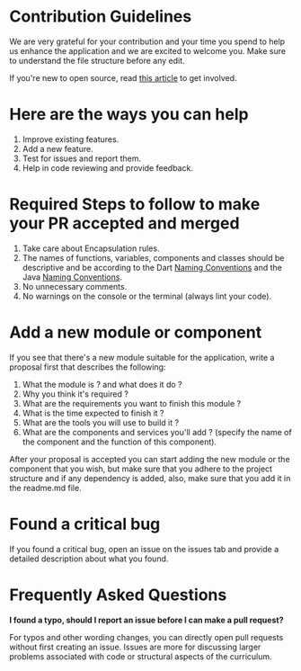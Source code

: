 # Contribution Guidelines
We are very grateful for your contribution and your time you spend to help us enhance the application and we are excited to welcome you. 
Make sure to understand the file structure before any edit.

If you're new to open source, read [this article](https://en.wikipedia.org/wiki/Open_source) to get involved.

# Here are the ways you can help
1. Improve existing features.
2. Add a new feature.
3. Test for issues and report them.
4. Help in code reviewing and provide feedback.

# Required Steps to follow to make your PR accepted and merged
1. Take care about Encapsulation rules.
2. The names of functions, variables, components and classes should be descriptive 
and be according to the Dart [Naming Conventions](https://dart.dev/guides/language/effective-dart/style) and the Java [Naming Conventions](https://www.javatpoint.com/java-naming-conventions). 
3. No unnecessary comments.
4. No warnings on the console or the terminal (always lint your code).

# Add a new module or component
If you see that there's a new module suitable for the application, write a proposal first that describes the following:
1. What the module is ? and what does it do ?
2. Why you think it's required ?
3. What are the requirements you want to finish this module ?
4. What is the time expected to finish it ?
5. What are the tools you will use to build it ?
6. What are the components and services you'll add ? (specify the name of the component and the function of this component).

After your proposal is accepted you can start adding the new module or the component that you wish, 
but make sure that you adhere to the project structure and if any dependency is added, also, 
make sure that you add it in the readme.md file.

# Found a critical bug
If you found a critical bug, open an issue on the issues tab and provide a detailed description about what you found.

# Frequently Asked Questions
**I found a typo, should I report an issue before I can make a pull request?**

For typos and other wording changes, you can directly open pull requests without first creating an issue. 
Issues are more for discussing larger problems associated with code or structural aspects of the curriculum.
